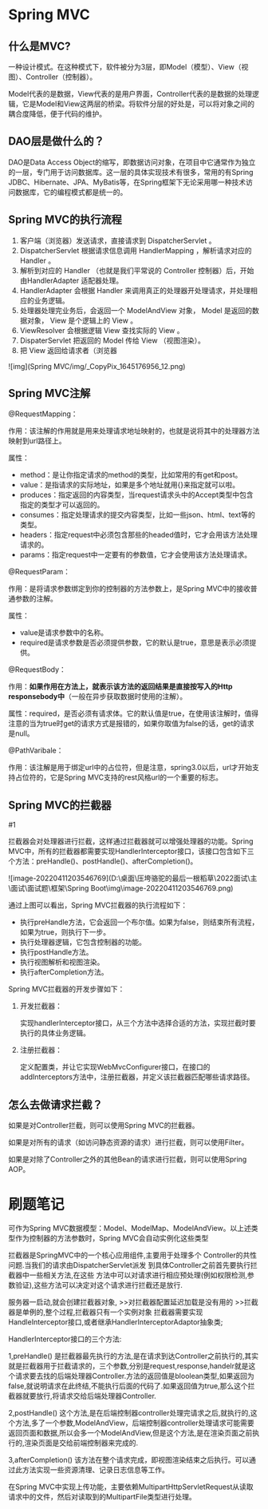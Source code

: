 # Spring MVC

## 什么是MVC?

一种设计模式。在这种模式下，软件被分为3层，即Model（模型）、View（视图）、Controller（控制器）。

Model代表的是数据，View代表的是用户界面，Controller代表的是数据的处理逻辑，它是Model和View这两层的桥梁。将软件分层的好处是，可以将对象之间的耦合度降低，便于代码的维护。

## DAO层是做什么的？

DAO是Data Access Object的缩写，即数据访问对象，在项目中它通常作为独立的一层，专门用于访问数据库。这一层的具体实现技术有很多，常用的有Spring JDBC、Hibernate、JPA、MyBatis等，在Spring框架下无论采用哪一种技术访问数据库，它的编程模式都是统一的。

## Spring MVC的执行流程

1.  客户端（浏览器）发送请求，直接请求到 DispatcherServlet 。
2.  DispatcherServlet 根据请求信息调⽤ HandlerMapping ，解析请求对应的 Handler 。
3. 解析到对应的 Handler （也就是我们平常说的 Controller 控制器）后，开始由HandlerAdapter 适配器处理。
4. HandlerAdapter 会根据 Handler 来调⽤真正的处理器开处理请求，并处理相应的业务逻辑。
5. 处理器处理完业务后，会返回⼀个 ModelAndView 对象， Model 是返回的数据对象， View 是个逻辑上的 View 。
6. ViewResolver 会根据逻辑 View 查找实际的 View 。
7. DispaterServlet 把返回的 Model 传给 View （视图渲染）。
8. 把 View 返回给请求者（浏览器

![img](Spring MVC/img/_CopyPix_1645176956_12.png)

## Spring MVC注解

@RequestMapping：

作用：该注解的作用就是用来处理请求地址映射的，也就是说将其中的处理器方法映射到url路径上。

属性：

- method：是让你指定请求的method的类型，比如常用的有get和post。
- value：是指请求的实际地址，如果是多个地址就用{}来指定就可以啦。
- produces：指定返回的内容类型，当request请求头中的Accept类型中包含指定的类型才可以返回的。
- consumes：指定处理请求的提交内容类型，比如一些json、html、text等的类型。
- headers：指定request中必须包含那些的headed值时，它才会用该方法处理请求的。
- params：指定request中一定要有的参数值，它才会使用该方法处理请求。

@RequestParam：

作用：是将请求参数绑定到你的控制器的方法参数上，是Spring MVC中的接收普通参数的注解。

属性：

- value是请求参数中的名称。
- required是请求参数是否必须提供参数，它的默认是true，意思是表示必须提供。

@RequestBody：

作用：**如果作用在方法上，就表示该方法的返回结果是直接按写入的Http responsebody中**（一般在异步获取数据时使用的注解）。

属性：required，是否必须有请求体。它的默认值是true，在使用该注解时，值得注意的当为true时get的请求方式是报错的，如果你取值为false的话，get的请求是null。

@PathVaribale：

作用：该注解是用于绑定url中的占位符，但是注意，spring3.0以后，url才开始支持占位符的，它是Spring MVC支持的rest风格url的一个重要的标志。

## Spring MVC的拦截器

#1

拦截器会对处理器进行拦截，这样通过拦截器就可以增强处理器的功能。Spring MVC中，所有的拦截器都需要实现HandlerInterceptor接口，该接口包含如下三个方法：preHandle()、postHandle()、afterCompletion()。

![image-20220411203546769](D:\桌面\压垮骆驼的最后一根稻草\2022面试\主\面试\面试题\框架\Spring Boot\img\image-20220411203546769.png)

通过上图可以看出，Spring MVC拦截器的执行流程如下：

- 执行preHandle方法，它会返回一个布尔值。如果为false，则结束所有流程，如果为true，则执行下一步。
- 执行处理器逻辑，它包含控制器的功能。
- 执行postHandle方法。
- 执行视图解析和视图渲染。
- 执行afterCompletion方法。

Spring MVC拦截器的开发步骤如下：

1. 开发拦截器：

   实现handlerInterceptor接口，从三个方法中选择合适的方法，实现拦截时要执行的具体业务逻辑。

2. 注册拦截器：

   定义配置类，并让它实现WebMvcConfigurer接口，在接口的addInterceptors方法中，注册拦截器，并定义该拦截器匹配哪些请求路径。



## 怎么去做请求拦截？

如果是对Controller拦截，则可以使用Spring MVC的拦截器。

如果是对所有的请求（如访问静态资源的请求）进行拦截，则可以使用Filter。

如果是对除了Controller之外的其他Bean的请求进行拦截，则可以使用Spring AOP。





# 刷题笔记

可作为Spring MVC数据模型：Model、ModelMap、ModelAndView。以上述类型作为控制器的方法参数时，Spring MVC会自动实例化这些类型





拦截器是SpringMVC中的一个核心应用组件,主要用于处理多个 Controller的共性问题.当我们的请求由DispatcherServlet派发 到具体Controller之前首先要执行拦截器中一些相关方法,在这些 方法中可以对请求进行相应预处理(例如权限检测,参数验证),这些方法可以决定对这个请求进行拦截还是放行.  

服务器一启动,就会创建拦截器对象, >>对拦截器配置延迟加载是没有用的 >>拦截器是单例的,整个过程,拦截器只有一个实例对象 拦截器需要实现 HandleInterceptor接口,或者继承HandlerInterceptorAdaptor抽象类; 

HandlerInterceptor接口的三个方法: 

1,preHandle() 是拦截器最先执行的方法,是在请求到达Controller之前执行的,其实就是拦截器用于拦截请求的，三个参数,分别是request,response,handelr就是这个请求要去找的后端处理器Controller.方法的返回值是bloolean类型,如果返回为false,就说明请求在此终结,不能执行后面的代码了.如果返回值为true,那么这个拦截器就要放行,将请求交给后端处理器Controller. 

2,postHandle() 这个方法,是在后端控制器controller处理完请求之后,就执行的,这个方法,多了一个参数,ModelAndView，后端控制器controller处理请求可能需要返回页面和数据,所以会多一个ModelAndView,但是这个方法,是在渲染页面之前执行的,渲染页面是交给前端控制器来完成的. 

3,afterCompletion() 该方法在整个请求完成，即视图渲染结束之后执行。可以通过此方法实现一些资源清理、记录日志信息等工作。



在Spring MVC中实现上传功能，主要依赖MultipartHttpServletRequest从读取请求中的文件，然后对读取到的MultipartFile类型进行处理。